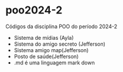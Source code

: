 # poo2024-2
Códigos da disciplina POO do período 2024-2

- Sistema de mídias (Ayla)
- Sistema do amigo secreto (Jefferson)
- Sistema amigo map(Jefferson)
- Posto de saúde(Jefferson)
- .md é uma linguagem mark down 
